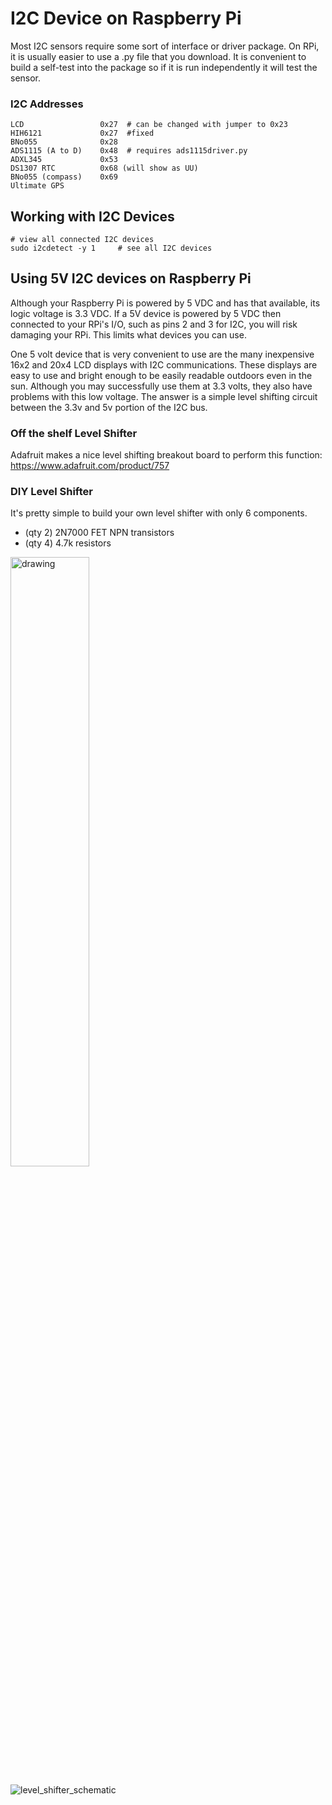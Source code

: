 # I2C Device on Raspberry Pi

Most I2C sensors require some sort of interface or driver package.  On RPi, it is usually easier to use a .py file that you download.  It is convenient to build a self-test into the package so if it is run independently it will test the sensor.

### I2C Addresses

```
LCD					0x27  # can be changed with jumper to 0x23
HIH6121				0x27  #fixed
BNo055				0x28
ADS1115 (A to D)	0x48  # requires ads1115driver.py
ADXL345				0x53
DS1307 RTC			0x68 (will show as UU)
BNo055 (compass)	0x69
Ultimate GPS
```



## Working with I2C Devices

```
# view all connected I2C devices
sudo i2cdetect -y 1		# see all I2C devices
```





## Using 5V I2C devices on Raspberry Pi

Although your Raspberry Pi is powered by 5 VDC and has that available, its logic voltage is 3.3 VDC.  If a 5V device is powered by 5 VDC then connected to your RPi's I/O, such as pins 2 and 3 for I2C, you will risk damaging your RPi.  This limits what devices you can use.

One 5 volt device that is very convenient to use are the many inexpensive 16x2 and 20x4 LCD displays with I2C communications.  These displays are easy to use and bright enough to be easily readable outdoors even in the sun.  Although you may successfully use them at 3.3 volts, they also have problems with this low voltage.  The answer is a simple level shifting circuit between the 3.3v and 5v portion of the I2C bus.

### Off the shelf Level Shifter

Adafruit makes a nice level shifting breakout board to perform this function:  https://www.adafruit.com/product/757



### DIY Level Shifter

It's pretty simple to build your own level shifter with only 6 components.

* (qty 2) 2N7000 FET NPN transistors
* (qty 4) 4.7k resistors

<img src="../static/markdown_images/2n7000-pinout.gif" alt="drawing" width="50%"/> 

![level_shifter_schematic](../static/markdown_images/level_shifter_schematic.png)

